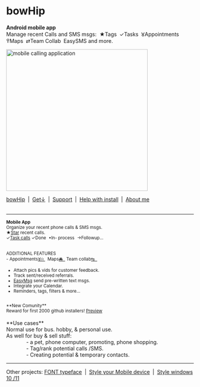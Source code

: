 # bowHip
<b>Android mobile app</b>&nbsp;<br>
Manage recent Calls and SMS msgs:&nbsp; ★Tags  ✓Tasks  𑀫Appointments  ߉Maps  ⇄Team Collab&nbsp; EasySMS and more.<br>

<a href="https://bowhip.org"><img style="height: 380px; margin-bottom:-0px; margin-top:0px;" src="https://bowhip.org/img/calling_application.png" alt="mobile calling application"></a>
     
<a href="https://bowhip.org">bowHip</a>  |  <a href="https://bowhip.org/bowHip_1.5.3.apk">Get<u>↓</u></a>  |  <a target="_blank" href="https://bowhip.blogspot.com/2022/02/bowhip-phone-call-sms-organizer-mobile.html">Support</a>  |  <a target="_blank" href="https://bowhip.org/Help-installing-apk-to-mobile-device.html">Help with install</a>  |  <a target="_blank" href="https://bowhip.org/about-me.htm">About me</a><br><br>
<hr /> 

<small>**Mobile App**<br>
Organize your recent phone calls & SMS msgs.<br>
     ★<a target="_blank" href="https://bowhip.org/Mobile_Star_phone_calls.html" alt="star phone calls">Star</a> recent calls. &nbsp;  <br>
     ✓<a target="_blank" href="https://bowhip.org/Mobile_taskbar_phone_tags.html" alt="Task recent calls">Task calls</a> ✓Done  •In- process  →Followup...<br><br>

ADDITIONAL FEATURES<br>
     - Appointments<a href="https://bowhip.org/Mobile_Appointments.html" alt="Mobile Appointments from recent calls">𑀫⍾ </a>&nbsp;  Maps<a href="https://bowhip.org/use-my-tablet-device-with-google-maps.html" alt="Map driving route from phone">🚘 &nbsp;</a> Team collab<a href="https://bowhip.org/use-my-tablet-device-with-google-maps.html" alt="Map driving route from phone">⇆ &nbsp;</a>
 - Attach pics & vids for customer feedback.
 - Track sent/received referrals.
 - <a href="https://bowhip.org/Mobile_Easy_SMS_text_msgs.html" alt="Mobile Appointments">EasyMsg</a> send pre-written text msgs.
 - Integrate your Calendar.
 - Reminders, tags, filters & more...
<br>
**New Comunity**<br>
Reward for first 2000 github installers! <a href="https://bowhip.org/#screenshots">Preview</a></small>
<br><br>
**Use cases**<br>
Normal use for bus. hobby, & personal use.<br>
As well for buy & sell stuff:<br>
       - a pet, phone computer, promoting, phone shopping.<br>
       - Tag/rank potential calls /SMS.<br>
       - Creating potential & temporary contacts.  <br>


<hr />
Other projects: <a href="https://github.com/qp5/FONT">FONT typeface</a>  |  <a target="_blank" href="https://codepen.io/qp5/full/WNGbLBy">Style your Mobile device</a>  |   <a target="_blank" href="https://codepen.io/qp5/project/full/ZmBrJo">Style windows 10 /11 </a>

